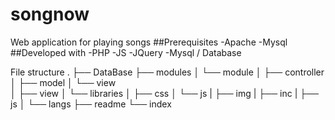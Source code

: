 # songnow
Web application for playing songs 
##Prerequisites
-Apache
-Mysql
##Developed with
-PHP
-JS
-JQuery
-Mysql / Database

File structure
.
├── DataBase
├── modules
│   └── module
│       ├── controller
│       ├── model
│       └── view       
│
├── view
│   └── libraries
│       ├── css
│       └── js
|   ├── img
|   ├── inc
|   ├── js
│   └── langs
├── readme
└── index
